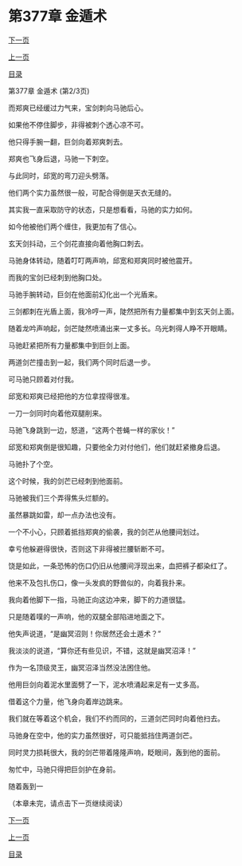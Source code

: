 <h1>第377章    金遁术</h1>
            <div><p><a href="./1130_%E7%AC%AC377%E7%AB%A0_%E9%87%91%E9%81%81%E6%9C%AF.md">下一页</a></p><p><a href="./1128_%E7%AC%AC377%E7%AB%A0_%E9%87%91%E9%81%81%E6%9C%AF.md">上一页</a></p><p><a href="../">目录</a></p></div>
            <div><p>第377章    金遁术 (第2/3页)</p><p>而郑爽已经缓过力气来，宝剑刺向马驰后心。</p><p>如果他不停住脚步，非得被刺个透心凉不可。</p><p>他只得手腕一翻，巨剑向着郑爽刺去。</p><p>郑爽也飞身后退，马驰一下刺空。</p><p>与此同时，邱宽的弯刀迎头劈落。</p><p>他们两个实力虽然很一般，可配合得倒是天衣无缝的。</p><p>其实我一直采取防守的状态，只是想看看，马驰的实力如何。</p><p>如今他被他们两个缠住，我更加有了信心。</p><p>玄天剑抖动，三个剑花直接向着他胸口刺去。</p><p>马驰身体转动，随着叮叮两声响，邱宽和郑爽同时被他震开。</p><p>而我的宝剑已经刺到他胸口处。</p><p>马驰手腕转动，巨剑在他面前幻化出一个光盾来。</p><p>三剑都刺在光盾上面，我冷哼一声，陡然把所有力量都集中到玄天剑上面。</p><p>随着龙吟声响起，剑芒陡然喷涌出来一丈多长。乌光刺得人睁不开眼睛。</p><p>马驰赶紧把所有力量都集中到巨剑上面。</p><p>两道剑芒撞击到一起，我们两个同时后退一步。</p><p>可马驰只顾着对付我。</p><p>邱宽和郑爽已经把他的方位拿捏得很准。</p><p>一刀一剑同时向着他双腿削来。</p><p>马驰飞身跳到一边，怒道，“这两个苍蝇一样的家伙！”</p><p>邱宽和郑爽倒是很知趣，只要他全力对付他们，他们就赶紧撤身后退。</p><p>马驰扑了个空。</p><p>这个时候，我的剑芒已经刺到他面前。</p><p>马驰被我们三个弄得焦头烂额的。</p><p>虽然暴跳如雷，却一点办法也没有。</p><p>一个不小心，只顾着抵挡郑爽的偷袭，我的剑芒从他腰间划过。</p><p>幸亏他躲避得很快，否则这下非得被拦腰斩断不可。</p><p>饶是如此，一条恐怖的伤口仍旧从他腰间浮现出来，血把裤子都染红了。</p><p>他来不及包扎伤口，像一头发疯的野兽似的，向着我扑来。</p><p>我向着他脚下一指，马驰正向这边冲来，脚下的力道很猛。</p><p>只是随着噗的一声响，他的双腿全部陷进地面之下。</p><p>他失声说道，“是幽冥沼则！你居然还会土遁术？”</p><p>我淡淡的说道，“算你还有些见识，不错，这就是幽冥沼泽！”</p><p>作为一名顶级灵王，幽冥沼泽当然没法困住他。</p><p>他用巨剑向着泥水里面劈了一下，泥水喷涌起来足有一丈多高。</p><p>借着这个力量，他飞身向着岸边跳来。</p><p>我们就在等着这个机会，我们不约而同的，三道剑芒同时向着他扫去。</p><p>马驰身在空中，他的实力虽然很好，可只能抵挡住两道剑芒。</p><p>同时灵力损耗很大，我的剑芒带着隆隆声响，眨眼间，轰到他的面前。</p><p>匆忙中，马驰只得把巨剑护在身前。</p><p>随着轰到一</p><p>（本章未完，请点击下一页继续阅读）</p></div>
            <div><p><a href="./1130_%E7%AC%AC377%E7%AB%A0_%E9%87%91%E9%81%81%E6%9C%AF.md">下一页</a></p><p><a href="./1128_%E7%AC%AC377%E7%AB%A0_%E9%87%91%E9%81%81%E6%9C%AF.md">上一页</a></p><p><a href="../">目录</a></p></div>